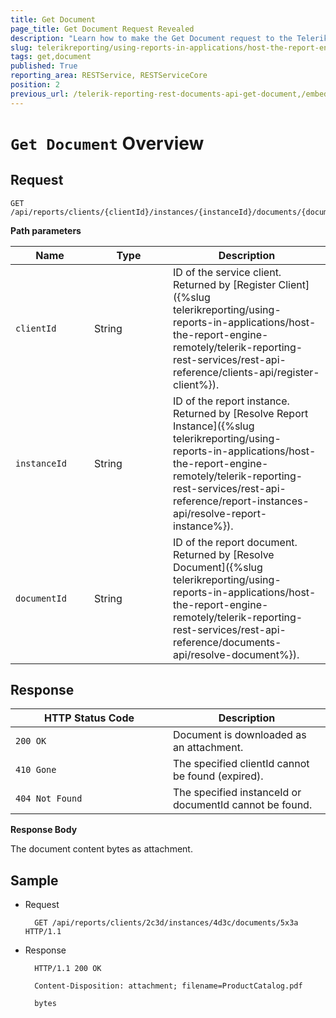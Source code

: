 ```yaml
---
title: Get Document
page_title: Get Document Request Revealed
description: "Learn how to make the Get Document request to the Telerik Reporting REST Service and what response to expect."
slug: telerikreporting/using-reports-in-applications/host-the-report-engine-remotely/telerik-reporting-rest-services/rest-api-reference/documents-api/get-document
tags: get,document
published: True
reporting_area: RESTService, RESTServiceCore
position: 2
previous_url: /telerik-reporting-rest-documents-api-get-document,/embedding-reports/host-the-report-engine-remotely/telerik-reporting-rest-services/rest-api-reference/documents-api/get-document
---
```


<style>
table th:first-of-type {
	width: 25%;
}
table th:nth-of-type(2) {
	width: 25%;
}
table th:nth-of-type(3) {
	width: 50%;
}
</style>

# `Get Document` Overview

## Request

	GET /api/reports/clients/{clientId}/instances/{instanceId}/documents/{documentId}

__Path parameters__

| Name | Type | Description |
| ------ | ------ | ------ |
|`clientId`|String|ID of the service client. Returned by [Register Client]({%slug telerikreporting/using-reports-in-applications/host-the-report-engine-remotely/telerik-reporting-rest-services/rest-api-reference/clients-api/register-client%}).|
|`instanceId`|String|ID of the report instance. Returned by [Resolve Report Instance]({%slug telerikreporting/using-reports-in-applications/host-the-report-engine-remotely/telerik-reporting-rest-services/rest-api-reference/report-instances-api/resolve-report-instance%}).|
|`documentId`|String|ID of the report document. Returned by [Resolve Document]({%slug telerikreporting/using-reports-in-applications/host-the-report-engine-remotely/telerik-reporting-rest-services/rest-api-reference/documents-api/resolve-document%}).|

## Response

| HTTP Status Code | Description |
| ------ | ------ |
|`200 OK`|Document is downloaded as an attachment.|
|`410 Gone`|The specified clientId cannot be found (expired).|
|`404 Not Found`|The specified instanceId or documentId cannot be found.|

__Response Body__

The document content bytes as attachment.

## Sample

* Request

		GET /api/reports/clients/2c3d/instances/4d3c/documents/5x3a HTTP/1.1

* Response

		HTTP/1.1 200 OK

		Content-Disposition: attachment; filename=ProductCatalog.pdf

		bytes
